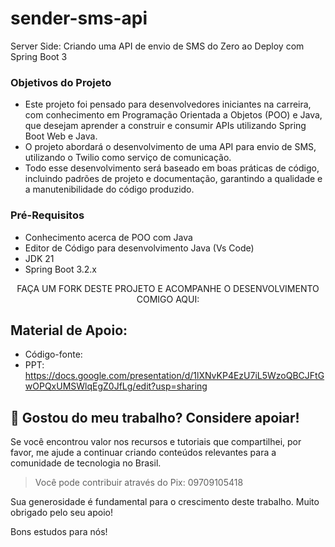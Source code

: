 # sender-sms-api
Server Side: Criando uma API de envio de SMS do Zero ao Deploy com Spring Boot 3

### Objetivos do Projeto

- Este projeto foi pensado para desenvolvedores iniciantes na carreira, com conhecimento em Programação Orientada a Objetos (POO) e Java, que desejam aprender a construir e consumir APIs utilizando Spring Boot Web e Java. 
- O projeto abordará o desenvolvimento de uma API para envio de SMS, utilizando o Twilio como serviço de comunicação.
- Todo esse desenvolvimento será baseado em boas práticas de código, incluindo padrões de projeto e documentação, garantindo a qualidade e a manutenibilidade do código produzido.

### Pré-Requisitos

- Conhecimento acerca de POO com Java
- Editor de Código para desenvolvimento Java (Vs Code)
- JDK 21
- Spring Boot 3.2.x

<p align="center">FAÇA UM FORK DESTE PROJETO E ACOMPANHE O DESENVOLVIMENTO COMIGO AQUI: </p>

## Material de Apoio:

- Código-fonte:
- PPT: https://docs.google.com/presentation/d/1lXNvKP4EzU7iL5WzoQBCJFtGwOPQxUMSWlqEgZ0JfLg/edit?usp=sharing

## 🌟 Gostou do meu trabalho? Considere apoiar!

Se você encontrou valor nos recursos e tutoriais que compartilhei, por favor, me ajude a continuar criando conteúdos relevantes para a comunidade de tecnologia no Brasil.

> Você pode contribuir através do Pix: 09709105418

Sua generosidade é fundamental para o crescimento deste trabalho. Muito obrigado pelo seu apoio!

Bons estudos para nós!



